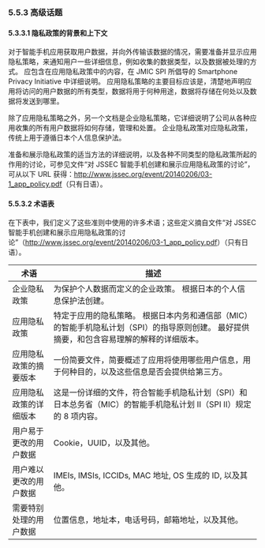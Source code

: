 ### 5.5.3 高级话题

#### 5.3.3.1 隐私政策的背景和上下文

对于智能手机应用获取用户数据，并向外传输该数据的情况，需要准备并显示应用隐私策略，来通知用户一些详细信息，例如收集的数据类型，以及数据被处理的方式。 应包含在应用隐私政策中的内容，在 JMIC SPI 所倡导的 Smartphone Privacy Initiative 中详细说明。 应用隐私策略的主要目标应该是，清楚地声明应用将访问的用户数据的所有类型，数据将用于何种用途，数据将存储在何处以及数据将发送到哪里。

除了应用隐私策略之外，另一个文档是企业隐私策略，它详细说明了公司从各种应用收集的所有用户数据将如何存储，管理和处置。 企业隐私政策对应隐私政策，传统上用于遵循日本个人信息保护法。 

准备和展示隐私政策的适当方法的详细说明，以及各种不同类型的隐私政策所起的作用的讨论，可参见文件“对 JSSEC 智能手机创建和展示应用隐私政策的讨论”，可从以下 URL 获得：<http://www.jssec.org/event/20140206/03-1_app_policy.pdf>（只有日语）。

#### 5.5.3.2 术语表

在下表中，我们定义了这些准则中使用的许多术语；这些定义摘自文件“对 JSSEC 智能手机创建和展示应用隐私政策的讨论”（<http://www.jssec.org/event/20140206/03-1_app_policy.pdf>）（只有日语）。

| 术语 | 描述 |
| --- | --- |
| 企业隐私政策 | 为保护个人数据而定义的企业政策。 根据日本的个人信息保护法创建。 |
| 应用隐私政策 | 特定于应用的隐私策略。 根据日本内务和通信部（MIC）的智能手机隐私计划（SPI）的指导原则创建。 最好提供摘要，和包含容易理解的解释的详细版本。 |
| 应用隐私政策的摘要版本 |  一份简要文件，简要概述了应用将使用哪些用户信息，用于何种目的，以及这些信息是否会提供给第三方。 |
| 应用隐私政策的详细版本 | 这是一份详细的文件，符合智能手机隐私计划（SPI）和日本总务省（MIC）的智能手机隐私计划 II（SPI II）规定的 8 项内容。 |
| 用户易于更改的用户数据 | Cookie，UUID，以及其他。 |
| 用户难以更改的用户数据 | IMEIs, IMSIs, ICCIDs, MAC 地址, OS 生成的 ID, 以及其他。 |
| 需要特别处理的用户数据 | 位置信息，地址本，电话号码，邮箱地址，以及其他。 |

